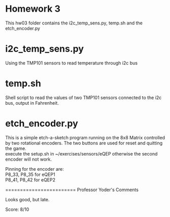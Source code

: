 # Homework 3
 This hw03 folder contains the i2c_temp_sens.py, temp.sh and the etch_encoder.py <br />
 
 
# i2c_temp_sens.py <br />
Using the TMP101 sensors to read temperature through i2c bus <br />

# temp.sh <br />
Shell script to read the values of two TMP101 sensors connected to the i2c bus, output in Fahrenheit. <br />

# etch_encoder.py <br />
This is a simple etch-a-sketch program running on the 8x8 Matrix controlled by two rotational encoders. The two buttons are used for reset and quitting the game. <br />
execute the setup.sh in ~/exercises/sensors/eQEP otherwise the second encoder will not work. <br />

Pinning for the encoder are: <br />
P8_33, P8_35 for eQEP1<br />
P8_41, P8_42 for eQEP2<br />


========================
Professor Yoder's Comments

Looks good, but late.

Score:  8/10